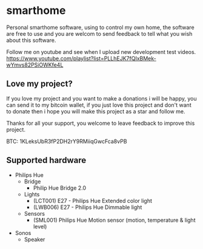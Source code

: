 # smarthome
Personal smarthome software, using to control my own home, the software are free to use and you are welcom to send feedback to tell what you wish about this software.

Follow me on youtube and see when I upload new development test videos. https://www.youtube.com/playlist?list=PLLhEJK7fQIxBMek-wYmvs82PSiOWKfe4L

## Love my project?
If you love my project and you want to make a donations i will be happy, you can send it to my bitcoin wallet, if you just love this project and don't want to donate then i hope you will make this project as a star and follow me.

Thanks for all your support, you welcome to leave feedback to improve this project.

BTC: 1KLeksUbR3fP2DH2rY9RMiiqGwcFca8vPB

## Supported hardware
- Philips Hue
  - Bridge
    - Philip Hue Bridge 2.0
  - Lights
    - (LCT001) E27 - Philips Hue Extended color light
    - (LWB006) E27 - Philips Hue Dimmable light
  - Sensors
    - (SML001) Philips Hue Motion sensor (motion, temperature & light level)
- Sonos
  - Speaker
